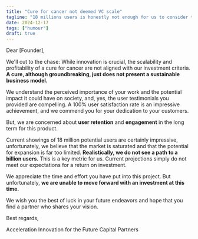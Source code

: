 ```yaml
---
title: "Cure for cancer not deemed VC scale"
tagline: "18 millions users is honestly not enough for us to consider this"
date: 2024-12-17
tags: ["humour"]
draft: true
---
```


Dear [Founder],

We'll cut to the chase: While innovation is crucial, the scalability and profitability of a cure for cancer are not aligned with our investment criteria. **A cure, although groundbreaking, just does not present a sustainable business model.**

We understand the perceived importance of your work and the potential impact it could have on society, and, yes, the user testimonials you provided are compelling. A 100% user satisfaction rate is an impressive achievement, and we commend you for your dedication to your customers.

But, we are concerned about **user retention** and **engagement** in the long term for this product.

Current showings of 18 million potential users are certainly impressive, unfortunately, we believe that the market is saturated and that the potential for expansion is far too limited. **Realistically, we do not see a path to a billion users.** This is a key metric for us. Current projections simply do not meet our expectations for a return on investment.

We appreciate the time and effort you have put into this project. But unfortunately, **we are unable to move forward with an investment at this time.**

We wish you the best of luck in your future endeavors and hope that you find a partner who shares your vision.

Best regards,

Acceleration Innovation for the Future Capital Partners
